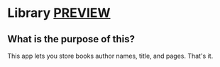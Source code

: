 # **Library [PREVIEW](https://library-17792.web.app/)**

## What is the purpose of this?
This app lets you store books author names, title, and pages. That's it.
